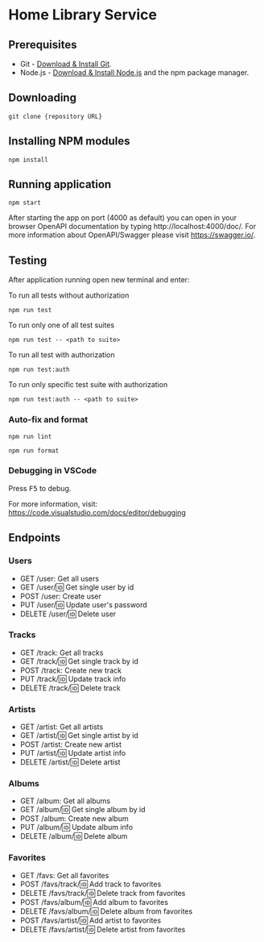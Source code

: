 # Home Library Service

## Prerequisites

- Git - [Download & Install Git](https://git-scm.com/downloads).
- Node.js - [Download & Install Node.js](https://nodejs.org/en/download/) and the npm package manager.

## Downloading

```
git clone {repository URL}
```

## Installing NPM modules

```
npm install
```

## Running application

```
npm start
```

After starting the app on port (4000 as default) you can open
in your browser OpenAPI documentation by typing http://localhost:4000/doc/.
For more information about OpenAPI/Swagger please visit https://swagger.io/.

## Testing

After application running open new terminal and enter:

To run all tests without authorization

```
npm run test
```

To run only one of all test suites

```
npm run test -- <path to suite>
```

To run all test with authorization

```
npm run test:auth
```

To run only specific test suite with authorization

```
npm run test:auth -- <path to suite>
```

### Auto-fix and format

```
npm run lint
```

```
npm run format
```

### Debugging in VSCode

Press <kbd>F5</kbd> to debug.

For more information, visit: https://code.visualstudio.com/docs/editor/debugging

## Endpoints

### Users
 - GET /user: Get all users
 - GET /user/:id: Get single user by id
 - POST /user: Create user
 - PUT /user/:id: Update user's password
 - DELETE /user/:id: Delete user

### Tracks
 - GET /track: Get all tracks
 - GET /track/:id: Get single track by id
 - POST /track: Create new track
 - PUT /track/:id: Update track info
 - DELETE /track/:id: Delete track

### Artists
 - GET /artist: Get all artists
 - GET /artist/:id: Get single artist by id
 - POST /artist: Create new artist
 - PUT /artist/:id: Update artist info
 - DELETE /artist/:id: Delete artist

### Albums
 - GET /album: Get all albums
 - GET /album/:id: Get single album by id
 - POST /album: Create new album
 - PUT /album/:id: Update album info
 - DELETE /album/:id: Delete album

### Favorites
 - GET /favs: Get all favorites
 - POST /favs/track/:id: Add track to favorites
 - DELETE /favs/track/:id: Delete track from favorites
 - POST /favs/album/:id: Add album to favorites
 - DELETE /favs/album/:id: Delete album from favorites
 - POST /favs/artist/:id: Add artist to favorites
 - DELETE /favs/artist/:id: Delete artist from favorites
